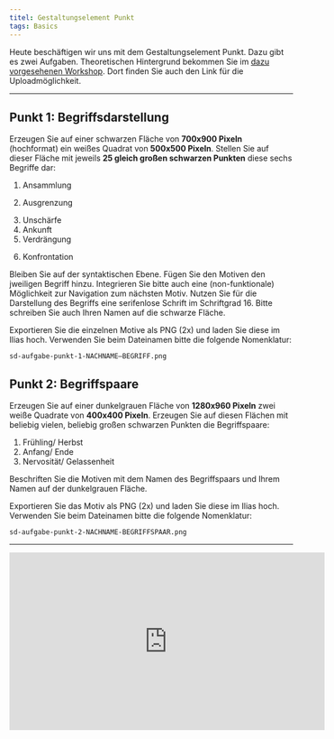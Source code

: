 ```yaml
---
titel: Gestaltungselement Punkt
tags: Basics
---
```


Heute beschäftigen wir uns mit dem Gestaltungselement Punkt. Dazu gibt es zwei Aufgaben. Theoretischen Hintergrund bekommen Sie im [dazu vorgesehenen Workshop](/mi-bachelor-screendesign/lehrveranstaltungen/020-workshop-punkt-linie/). Dort finden Sie auch den Link für die Uploadmöglichkeit.

---

## Punkt 1: Begriffsdarstellung

Erzeugen Sie auf einer schwarzen Fläche von **700x900 Pixeln** (hochformat) ein weißes Quadrat von **500x500 Pixeln**. Stellen Sie auf dieser Fläche mit jeweils **25 gleich großen schwarzen Punkten** diese sechs Begriffe dar:

1. Ansammlung
 <!-- 1. Streuung -->
2. Ausgrenzung
<!-- 3. Flucht -->
3. Unschärfe
4. Ankunft
5. Verdrängung
    <!-- 5. Systematik -->
<!--5. Ordnung-->
<!--6. Komplexität-->
6. Konfrontation

Bleiben Sie auf der syntaktischen Ebene. Fügen Sie den Motiven den jweiligen Begriff hinzu. Integrieren Sie bitte auch eine (non-funktionale) Möglichkeit zur Navigation zum nächsten Motiv. Nutzen Sie für die Darstellung des Begriffs eine serifenlose Schrift im Schriftgrad 16. Bitte schreiben Sie auch Ihren Namen auf die schwarze Fläche.

Exportieren Sie die einzelnen Motive als PNG (2x) und laden Sie diese im Ilias hoch. Verwenden Sie beim Dateinamen bitte die folgende Nomenklatur:

`sd-aufgabe-punkt-1-NACHNAME–BEGRIFF.png`

## Punkt 2: Begriffspaare

<!--
Erzeugen Sie auf einer dunkelgrauen Fläche von **1024x768 Pixeln** vier weiße Quadrate von **280x280 Pixeln**. Stellen Sie auf diesen Flächen mit beliebig vielen, beliebig großen schwarzen Punkten die Begriffe:
 - Frühling
 - Sommer
 - Herbst
 - Winter

Bitte schreiben Sie Ihren Namen und den Titel „Die vier Jahreszeiten“ auf die dunkelgraue Fläche.-->

Erzeugen Sie auf einer dunkelgrauen Fläche von **1280x960 Pixeln** zwei weiße Quadrate von **400x400 Pixeln**. Erzeugen Sie auf diesen Flächen mit beliebig vielen, beliebig großen schwarzen Punkten die Begriffspaare:

<!-- 1. leicht/schwer
2. chaotisch/geordnet
3. beschleunigen/bremsen -->

1. Frühling/ Herbst
2. Anfang/ Ende
3. Nervosität/ Gelassenheit

<!-- 1. Wärme/ Kälte
2. Freude/ Trauer
3. Lüge/ Wahrheit -->

Beschriften Sie die Motiven mit dem Namen des Begriffspaars und Ihrem Namen auf der dunkelgrauen Fläche.

Exportieren Sie das Motiv als PNG (2x) und laden Sie diese im Ilias hoch. Verwenden Sie beim Dateinamen bitte die folgende Nomenklatur:

`sd-aufgabe-punkt-2-NACHNAME-BEGRIFFSPAAR.png`

---

<iframe width="560" height="315" src="https://www.youtube.com/embed/O4W3FmEXGJY" title="YouTube video player" frameborder="0" allow="accelerometer; autoplay; clipboard-write; encrypted-media; gyroscope; picture-in-picture" allowfullscreen></iframe>
